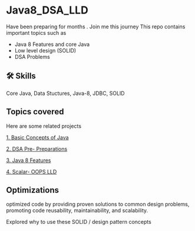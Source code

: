 # Java8_DSA_LLD

Have been preparing for months . Join me this journey
This repo contains important topics such as

- Java 8 Features and core Java
- Low level design (SOLID)
- DSA Problems

## 🛠 Skills

Core Java, Data Stuctures, Java-8, JDBC, SOLID

## Topics covered

Here are some related projects

[1. Basic Concepts of Java ](https://github.com/ApurvaTejani/Java8_DSA_LLD/tree/master/BasicJava_Concepts)

[2. DSA Pre- Preparations ](https://github.com/ApurvaTejani/Java8_DSA_LLD/tree/master/DSA_Pre_prep)

[3. Java 8 Features ](https://github.com/ApurvaTejani/Java8_DSA_LLD/tree/master/Java_8_Features)

[4. Scalar- OOPS LLD ](https://github.com/ApurvaTejani/Java8_DSA_LLD/tree/master/Scaler)

## Optimizations

optimized code by providing proven solutions to common design problems, promoting code reusability, maintainability, and scalability.

Explored why to use these SOLID / design pattern concepts
